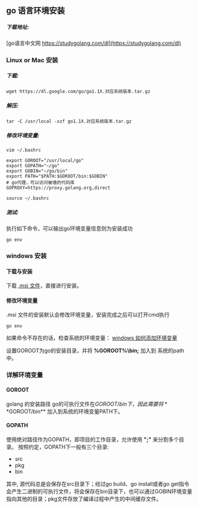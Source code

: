 ## go 语言环境安装


##### 下载地址:
[go语言中文网 https://studygolang.com/dl](https://studygolang.com/dl)

### Linux or Mac 安装
##### 下载:
```
wget https://dl.google.com/go/go1.1X.对应系统版本.tar.gz
```
##### 解压:
```
tar -C /usr/local -xzf go1.1X.对应系统版本.tar.gz
```
##### 修改环境变量:
```
vim ~/.bashrc
```
```
export GOROOT="/usr/local/go"
export GOPATH="~/go"
export GOBIN="~/go/bin"
export PATH="$PATH:$GOROOT/bin:$GOBIN"
# go代理，可以访问被墙的代码库
GOPROXY=https://proxy.golang.org,direct
```
```
source ~/.bashrc
```
##### 测试:
执行如下命令，可以输出go环境变量信息则为安装成功
```
go env
```

### windows 安装
#### 下载与安装
下载 [.msi 文件](https://studygolang.com/dl/golang/go1.14.3.windows-386.msi)，直接进行安装。

#### 修改环境变量
.msi 文件的安装默认会修改环境变量，安装完成之后可以打开cmd执行
```
go env
```
如果命令不存在的话，检查系统的环境变量：
[windows 如何添加环境变量](https://jingyan.baidu.com/article/47a29f24610740c0142399ea.html)


设置GOROOT为go的安装目录，并将 **%GOROOT%\bin;**  加入到 系统的path中。

### 详解环境变量
#### GOROOT
golang 的安装路径
go的可执行文件在$GOROOT/bin下，因此需要将 **$GOROOT/bin** 加入到系统的环境变量PATH下。
#### GOPATH
使用绝对路径作为GOPATH，即项目的工作目录，允许使用 **";"** 来分割多个目录。
按照约定，GOPATH下一般有三个目录:

* src
* pkg
* bin

其中, 源代码总是会保存在src目录下；经过go build、go install或者go get指令会产生二进制的可执行文件，将会保存在bin目录下，也可以通过GOBIN环境变量指向其他的目录；pkg文件存放了编译过程中产生的中间缓存文件。